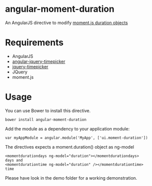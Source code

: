 angular-moment-duration
=======================

An AngularJS directive to modify [moment.js duration objects](http://momentjs.com/docs/#/durations/)

# Requirements

- AngularJS
- [angular-jquery-timepicker](https://github.com/Recras/angular-jquery-timepicker)
- [jquery-timepicker](https://github.com/jonthornton/jquery-timepicker)
- JQuery
- moment.js

# Usage

You can use Bower to install this directive.

    bower install angular-moment-duration

Add the module as a dependency to your application module:

    var myAppModule = angular.module('MyApp', ['ui.moment-duration'])

The directives expects a moment.duration() object as ng-model

    <momentdurationdays ng-model="duration"></momentdurationdays>
    days and
    <momentdurationtime ng-model="duration" /></momentdurationtime>
    time

Please have look in the demo folder for a working demonstration.
